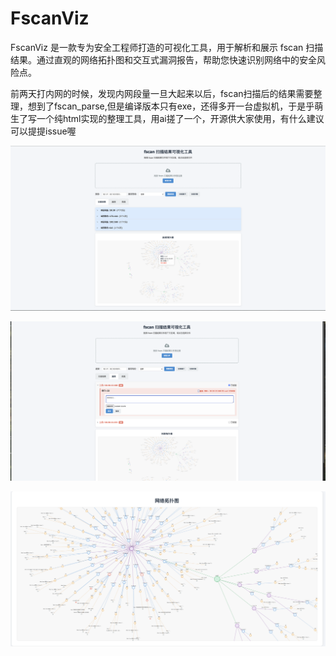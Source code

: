 # FscanViz
FscanViz 是一款专为安全工程师打造的可视化工具，用于解析和展示 fscan 扫描结果。通过直观的网络拓扑图和交互式漏洞报告，帮助您快速识别网络中的安全风险点。

前两天打内网的时候，发现内网段量一旦大起来以后，fscan扫描后的结果需要整理，想到了fscan_parse,但是编译版本只有exe，还得多开一台虚拟机，于是乎萌生了写一个纯html实现的整理工具，用ai搓了一个，开源供大家使用，有什么建议可以提提issue喔


![截屏2025-05-24 16.34.07](https://github.com/g1an123/blogimage/blob/main/%E6%88%AA%E5%B1%8F2025-05-24%2016.32.59.png)

![截屏2025-05-24 16.34.07](https://github.com/g1an123/blogimage/blob/main/%E6%88%AA%E5%B1%8F2025-05-24%2016.34.07.png)

![截屏2025-05-24 16.34.07](https://github.com/g1an123/blogimage/blob/main/%E6%88%AA%E5%B1%8F2025-05-24%2016.51.17.png)

